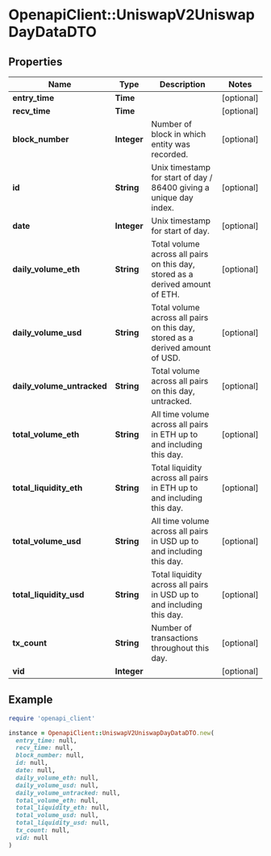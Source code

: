 # OpenapiClient::UniswapV2UniswapDayDataDTO

## Properties

| Name | Type | Description | Notes |
| ---- | ---- | ----------- | ----- |
| **entry_time** | **Time** |  | [optional] |
| **recv_time** | **Time** |  | [optional] |
| **block_number** | **Integer** | Number of block in which entity was recorded. | [optional] |
| **id** | **String** | Unix timestamp for start of day / 86400 giving a unique day index. | [optional] |
| **date** | **Integer** | Unix timestamp for start of day. | [optional] |
| **daily_volume_eth** | **String** | Total volume across all pairs on this day, stored as a derived amount of ETH. | [optional] |
| **daily_volume_usd** | **String** | Total volume across all pairs on this day, stored as a derived amount of USD. | [optional] |
| **daily_volume_untracked** | **String** | Total volume across all pairs on this day, untracked. | [optional] |
| **total_volume_eth** | **String** | All time volume across all pairs in ETH up to and including this day. | [optional] |
| **total_liquidity_eth** | **String** | Total liquidity across all pairs in ETH up to and including this day. | [optional] |
| **total_volume_usd** | **String** | All time volume across all pairs in USD up to and including this day. | [optional] |
| **total_liquidity_usd** | **String** | Total liquidity across all pairs in USD up to and including this day. | [optional] |
| **tx_count** | **String** | Number of transactions throughout this day. | [optional] |
| **vid** | **Integer** |  | [optional] |

## Example

```ruby
require 'openapi_client'

instance = OpenapiClient::UniswapV2UniswapDayDataDTO.new(
  entry_time: null,
  recv_time: null,
  block_number: null,
  id: null,
  date: null,
  daily_volume_eth: null,
  daily_volume_usd: null,
  daily_volume_untracked: null,
  total_volume_eth: null,
  total_liquidity_eth: null,
  total_volume_usd: null,
  total_liquidity_usd: null,
  tx_count: null,
  vid: null
)
```

